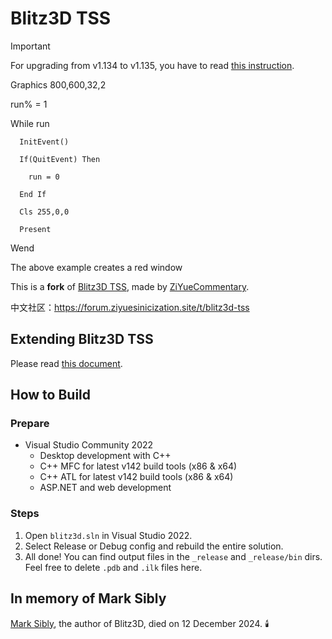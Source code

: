 # Blitz3D TSS

> [!Important]
> For upgrading from v1.134 to v1.135, you have to read [this instruction](FMOD2SOLOUD.md).
>
>  Graphics 800,600,32,2
>
>  run% = 1
>
>   While run
>
>       InitEvent()
>
>       If(QuitEvent) Then
>
>         run = 0
>
>       End If
>
>       Cls 255,0,0
>
>       Present
>
>   Wend
>
>  The above example creates a red window
>

This is a **fork** of [Blitz3D TSS](https://github.com/Saalvage/Blitz3D), made by [ZiYueCommentary](https://github.com/ZiYueCommentary/Blitz3D).

中文社区：https://forum.ziyuesinicization.site/t/blitz3d-tss

## Extending Blitz3D TSS
Please read [this document](EXTENDING.md).

## How to Build

### Prepare

- Visual Studio Community 2022
  - Desktop development with C++
  - C++ MFC for latest v142 build tools (x86 & x64)
  - C++ ATL for latest v142 build tools (x86 & x64)
  - ASP.NET and web development

### Steps

1. Open `blitz3d.sln` in Visual Studio 2022.
2. Select Release or Debug config and rebuild the entire solution.
3. All done! You can find output files in the `_release` and `_release/bin` dirs. Feel free to delete `.pdb` and `.ilk` files here.

## In memory of Mark Sibly
[Mark Sibly](https://github.com/blitz-research), the author of Blitz3D, died on 12 December 2024. 🕯️